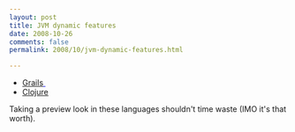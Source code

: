 ```yaml
---
layout: post
title: JVM dynamic features
date: 2008-10-26
comments: false
permalink: 2008/10/jvm-dynamic-features.html

---
```


<ul><li><span class="Apple-style-span" style="color: #0000ee; text-decoration: underline;"><span class="Apple-style-span" style="color: black;"><a href="http://grails.org/">Grails</a>&nbsp;</span></span></li><li><span class="Apple-style-span" style="text-decoration: underline;"><a href="http://clojure.org/">Clojure</a><br /></span></li></ul><div>Taking a preview look in these languages shouldn't time waste (IMO it's that worth).</div>
